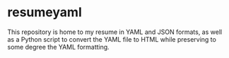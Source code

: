 # resumeyaml

This repository is home to my resume in YAML and JSON formats, as well as a Python script to convert the YAML file to HTML while preserving to some degree the YAML formatting.

